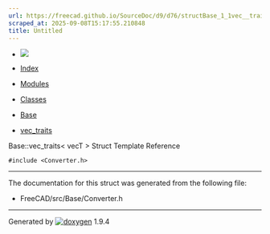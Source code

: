 ```yaml
---
url: https://freecad.github.io/SourceDoc/d9/d76/structBase_1_1vec__traits.html
scraped_at: 2025-09-08T15:17:55.210848
title: Untitled
---
```


  * [ ![](https://www.freecad.org/svg/logo-freecad.svg) ](https://freecadweb.org "FreeCAD")
  * [Index](../../index.html "Index")
  * [Modules](../../modules.html "Modules list")
  * [Classes](../../annotated.html "Annotated list")

  * [Base](../../db/d07/namespaceBase.html)
  * [vec_traits](../../d9/d76/structBase_1_1vec__traits.html)

Base::vec_traits< vecT > Struct Template Reference

`#include <Converter.h>`

* * *

The documentation for this struct was generated from the following file:

  * FreeCAD/src/Base/Converter.h

* * *

Generated by
[![doxygen](../../doxygen.svg)](https://www.doxygen.org/index.html) 1.9.4

